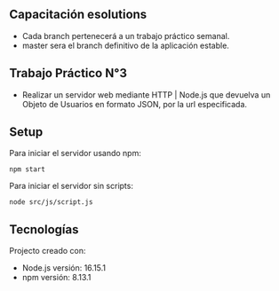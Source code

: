 ## Capacitación esolutions
* Cada branch pertenecerá a un trabajo práctico semanal.
* master sera el branch definitivo de la aplicación estable.

## Trabajo Práctico N°3
* Realizar un servidor web mediante HTTP | Node.js que devuelva un Objeto de Usuarios en formato JSON, por la url especificada.

## Setup
Para iniciar el servidor usando npm:
```
npm start
```
Para iniciar el servidor sin scripts:
```
node src/js/script.js
```

## Tecnologías
Projecto creado con:
* Node.js versión: 16.15.1
* npm     versión: 8.13.1